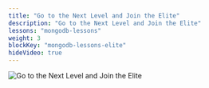 ```yaml
---
title: "Go to the Next Level and Join the Elite"
description: "Go to the Next Level and Join the Elite"
lessons: "mongodb-lessons" 
weight: 3
blockKey: "mongodb-lessons-elite"
hideVideo: true
---
```


![Go to the Next Level and Join the Elite](/mongodb/cover-elite.jpg)